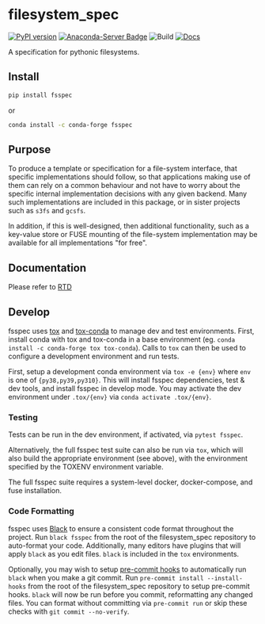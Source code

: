 # filesystem_spec

[![PyPI version](https://badge.fury.io/py/fsspec.svg)](https://pypi.python.org/pypi/fsspec/)
[![Anaconda-Server Badge](https://anaconda.org/conda-forge/fsspec/badges/version.svg)](https://anaconda.org/conda-forge/fsspec)
![Build](https://github.com/fsspec/filesystem_spec/workflows/CI/badge.svg)
[![Docs](https://readthedocs.org/projects/filesystem-spec/badge/?version=latest)](https://filesystem-spec.readthedocs.io/en/latest/?badge=latest)

A specification for pythonic filesystems.

## Install

```bash
pip install fsspec
```
or
```bash
conda install -c conda-forge fsspec
```

## Purpose

To produce a template or specification for a file-system interface, that specific implementations should follow,
so that applications making use of them can rely on a common behaviour and not have to worry about the specific
internal implementation decisions with any given backend. Many such implementations are included in this package,
or in sister projects such as `s3fs` and `gcsfs`.

In addition, if this is well-designed, then additional functionality, such as a key-value store or FUSE
mounting of the file-system implementation may be available for all implementations "for free".

## Documentation

Please refer to [RTD](https://filesystem-spec.readthedocs.io/en/latest/?badge=latest)

## Develop

fsspec uses [tox](https://tox.readthedocs.io/en/latest/) and
[tox-conda](https://github.com/tox-dev/tox-conda) to manage dev and test
environments. First, install conda with tox and tox-conda in a base environment
(eg. ``conda install -c conda-forge tox tox-conda``). Calls to ``tox`` can then be
used to configure a development environment and run tests.

First, setup a development conda environment via ``tox -e {env}`` where ``env`` is one of ``{py38,py39,py310}``.
This will install fsspec dependencies, test & dev tools, and install fsspec in develop
mode. You may activate the dev environment under ``.tox/{env}`` via ``conda activate .tox/{env}``.

### Testing

Tests can be run in the dev environment, if activated, via ``pytest fsspec``.

Alternatively, the full fsspec test suite can also be run via ``tox``, which will
also build the appropriate environment (see above), with the environment specified
by the TOXENV environment variable.

The full fsspec suite requires a system-level docker, docker-compose, and fuse
installation.

### Code Formatting

fsspec uses [Black](https://black.readthedocs.io/en/stable) to ensure
a consistent code format throughout the project.
Run ``black fsspec`` from the root of the filesystem_spec repository to
auto-format your code. Additionally, many editors have plugins that will apply
``black`` as you edit files. ``black`` is included in the ``tox`` environments.


Optionally, you may wish to setup [pre-commit hooks](https://pre-commit.com) to
automatically run ``black`` when you make a git commit.
Run ``pre-commit install --install-hooks`` from the root of the
filesystem_spec repository to setup pre-commit hooks. ``black`` will now be run
before you commit, reformatting any changed files. You can format without
committing via ``pre-commit run`` or skip these checks with ``git commit
--no-verify``.
